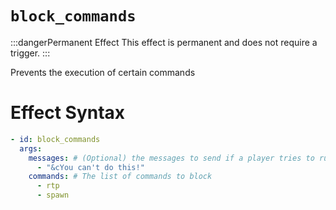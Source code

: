 # `block_commands`
:::dangerPermanent Effect
This effect is permanent and does not require a trigger.
:::

Prevents the execution of certain commands

# Effect Syntax
```yaml
- id: block_commands
  args:
    messages: # (Optional) the messages to send if a player tries to run the commands
      - "&cYou can't do this!"
    commands: # The list of commands to block
      - rtp
      - spawn
```